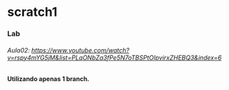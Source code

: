 # scratch1
### Lab
###### Aula02: https://www.youtube.com/watch?v=rspy4mYG5jM&list=PLqONbZa3fPe5N7oTBSPtOIpvirxZHEBQ3&index=6

#### Utilizando apenas 1 branch.
